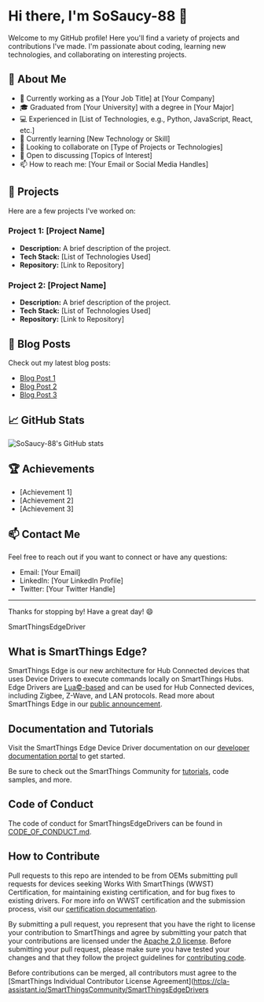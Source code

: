 # Hi there, I'm SoSaucy-88 👋

Welcome to my GitHub profile! Here you'll find a variety of projects and contributions I've made. I'm passionate about coding, learning new technologies, and collaborating on interesting projects.

## 🌟 About Me
- 💼 Currently working as a [Your Job Title] at [Your Company]
- 🎓 Graduated from [Your University] with a degree in [Your Major]
- 💻 Experienced in [List of Technologies, e.g., Python, JavaScript, React, etc.]
- 🌱 Currently learning [New Technology or Skill]
- 👯 Looking to collaborate on [Type of Projects or Technologies]
- 🤔 Open to discussing [Topics of Interest]
- 📫 How to reach me: [Your Email or Social Media Handles]

## 🚀 Projects
Here are a few projects I've worked on:

### Project 1: [Project Name]
- **Description:** A brief description of the project.
- **Tech Stack:** [List of Technologies Used]
- **Repository:** [Link to Repository]

### Project 2: [Project Name]
- **Description:** A brief description of the project.
- **Tech Stack:** [List of Technologies Used]
- **Repository:** [Link to Repository]

## 📝 Blog Posts
Check out my latest blog posts:

- [Blog Post 1](#)
- [Blog Post 2](#)
- [Blog Post 3](#)

## 📈 GitHub Stats
![SoSaucy-88's GitHub stats](https://github-readme-stats.vercel.app/api?username=SoSaucy-88&show_icons=true&theme=radical)

## 🏆 Achievements
- [Achievement 1]
- [Achievement 2]
- [Achievement 3]

## 📫 Contact Me
Feel free to reach out if you want to connect or have any questions:

- Email: [Your Email]
- LinkedIn: [Your LinkedIn Profile]
- Twitter: [Your Twitter Handle]

---

Thanks for stopping by! Have a great day! 😄

SmartThingsEdgeDriver

## What is SmartThings Edge?

SmartThings Edge is our new architecture for Hub Connected devices that uses Device Drivers to execute commands locally on SmartThings Hubs. Edge Drivers are [Lua©-based](https://www.lua.org/) and can be used for Hub Connected devices, including Zigbee, Z-Wave, and LAN protocols. Read more about SmartThings Edge in our [public announcement](https://developer.samsung.com/smartthings/blog/en-us/2021/08/19/new-smartthings-edge-for-devices-and-automations?mc_cid=aac4089a1b&mc_eid=c15e37816a).

## Documentation and Tutorials

Visit the SmartThings Edge Device Driver documentation on our [developer documentation portal](https://developer.smartthings.com/docs/devices/hub-connected/get-started) to get started.

Be sure to check out the SmartThings Community for [tutorials](https://community.smartthings.com/c/developer-programs/tutorials/103), code samples, and more.

## Code of Conduct

The code of conduct for SmartThingsEdgeDrivers can be found in
[CODE_OF_CONDUCT.md](CODE_OF_CONDUCT.md).

## How to Contribute

Pull requests to this repo are intended to be from OEMs submitting pull requests for devices seeking Works With SmartThings (WWST) Certification, for maintaining existing certification, and for bug fixes to existing drivers. For more info on WWST certification and the submission process, visit our [certification documentation](https://developer.smartthings.com/docs/devices/hub-connected/certify-your-device).

By submitting a pull request, you represent that you have the right to
license your contribution to SmartThings and agree by submitting your patch that
your contributions are licensed under the [Apache 2.0 license](LICENSE). Before
submitting your pull request, please make sure you have tested your changes and that
they follow the project guidelines for [contributing code](https://developer.smartthings.com/docs/devices/hub-connected/certify-your-device#code-formatting-and-submission-criteria).

Before contributions can be merged, all contributors must agree to the [SmartThings
Individual Contributor License
Agreement](https://cla-assistant.io/SmartThingsCommunity/SmartThingsEdgeDrivers
